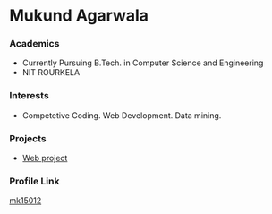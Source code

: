 # Mukund Agarwala	
### Academics
- Currently Pursuing B.Tech. in Computer Science and Engineering
- NIT ROURKELA

### Interests

- Competetive Coding. Web Development. Data mining. 


### Projects

- [Web project](https://tccs-project.000webhostapp.com/index.html) 

### Profile Link

[mk15012](https://github.com/mk15012)
